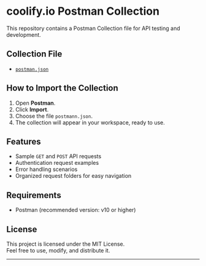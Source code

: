 # coolify.io Postman Collection

This repository contains a Postman Collection file for API testing and development.

## Collection File

- [`postman.json`](./postman.json)

## How to Import the Collection

1. Open **Postman**.
2. Click **Import**.
3. Choose the file `postmann.json`.
4. The collection will appear in your workspace, ready to use.

## Features

- Sample `GET` and `POST` API requests
- Authentication request examples
- Error handling scenarios
- Organized request folders for easy navigation

## Requirements

- Postman (recommended version: v10 or higher)

## License

This project is licensed under the MIT License.  
Feel free to use, modify, and distribute it.

---

